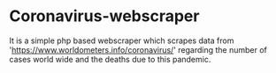 # Coronavirus-webscraper
It is a simple php based webscraper which scrapes data from 'https://www.worldometers.info/coronavirus/' regarding the number of cases world wide and the deaths due to this pandemic.
